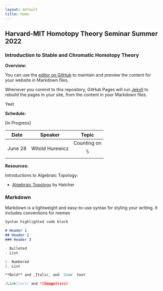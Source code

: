 ```yaml
---
layout: default
title: home
---
```

<script type="text/javascript"
src="https://cdn.mathjax.org/mathjax/latest/MathJax.js?config=TeX-AMS-MML_HTMLorMML">
</script>

## Harvard-MIT Homotopy Theory Seminar Summer 2022

### Introduction to Stable and Chromatic Homotopy Theory

<b>Overview:</b>



You can use the [editor on GitHub](https://github.com/sudo-rushil/chroma2022/edit/gh-pages/index.md) to maintain and preview the content for your website in Markdown files.

Whenever you commit to this repository, GitHub Pages will run [Jekyll](https://jekyllrb.com/) to rebuild the pages in your site, from the content in your Markdown files.

Yeet

<b>Schedule:</b>


\[In Progress\]

| Date | Speaker | Topic |
| --------------- | --------------- | --------------- |
| June 28 | Witold Hurewicz | Counting on $$\mathbb{S}$$ |

<b>Resources:</b>

Introductions to Algebraic Topology:
* [Algebraic Topology](https://pi.math.cornell.edu/~hatcher/AT/ATch5.pdf) by Hatcher

### Markdown

Markdown is a lightweight and easy-to-use syntax for styling your writing. It includes conventions for memes

```markdown
Syntax highlighted code block

# Header 1
## Header 2
### Header 3

- Bulleted
- List

1. Numbered
2. List

**Bold** and _Italic_ and `Code` text

[Link](url) and ![Image](src)
```

